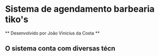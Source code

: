 # **Sistema de agendamento barbearia tiko's**

** Desenvolvido por João Vinicius da Costa **

## O sistema conta com diversas técn


